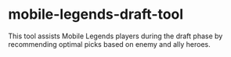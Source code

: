 # mobile-legends-draft-tool
This tool assists Mobile Legends players during the draft phase by recommending optimal picks based on enemy and ally heroes.

